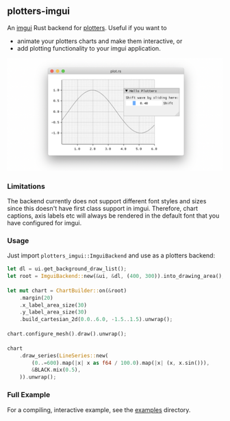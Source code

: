 ## plotters-imgui

An [imgui](https://github.com/Gekkio/imgui-rs) Rust backend for
[plotters](https://github.com/38/plotters). Useful if you want to

* animate your plotters charts and make them interactive, or
* add plotting functionality to your imgui application.

![](docs/plot.png)

### Limitations

The backend currently does not support different font styles and sizes
since this doesn't have first class support in imgui. Therefore, chart
captions, axis labels etc will always be rendered in the default font
that you have configured for imgui.

### Usage

Just import `plotters_imgui::ImguiBackend` and use as a plotters backend:

```rust
let dl = ui.get_background_draw_list();
let root = ImguiBackend::new(&ui, &dl, (400, 300)).into_drawing_area();

let mut chart = ChartBuilder::on(&root)
    .margin(20)
    .x_label_area_size(30)
    .y_label_area_size(30)
    .build_cartesian_2d(0.0..6.0, -1.5..1.5).unwrap();

chart.configure_mesh().draw().unwrap();

chart
    .draw_series(LineSeries::new(
        (0..=600).map(|x| x as f64 / 100.0).map(|x| (x, x.sin())),
        &BLACK.mix(0.5),
    )).unwrap();

```

### Full Example

For a compiling, interactive example, see the [examples](./examples)
directory.
